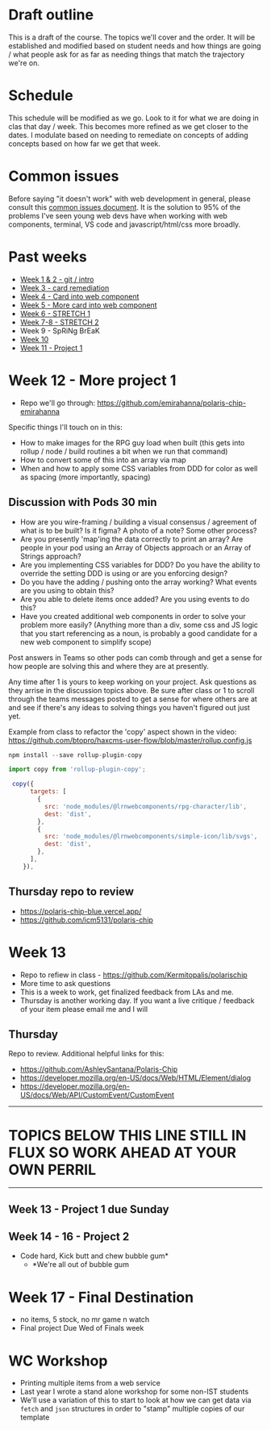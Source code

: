 # Draft outline
This is a draft of the course. The topics we'll cover and the order. It will be established and modified based on student needs and how things are going / what people ask for as far as needing things that match the trajectory we're on.

# Schedule
This schedule will be modified as we go. Look to it for what we are doing in clas that day / week. This becomes more refined as we get closer to the dates. I modulate based on needing to remediate on concepts of adding concepts based on how far we get that week.

# Common issues
Before saying "it doesn't work" with web development in general, please consult this [common issues document](common-issues.md). It is the solution to 95% of the problems I've seen young web devs have when working with web components, terminal, VS code and javascript/html/css more broadly.

# Past weeks
- [Week 1 & 2 - git / intro](sp24/week1-2.md)
- [Week 3 - card remediation](sp24/week3.md)
- [Week 4 - Card into web component](sp24/week4.md)
- [Week 5 - More card into web component](sp24/week5.md)
- [Week 6 - STRETCH 1](sp24/week6.md)
- [Week 7-8 - STRETCH 2](sp24/week7-8.md)
- Week 9 - SpRiNg BrEaK
- [Week 10](sp24/week10.md)
- [Week 11 - Project 1](sp24/week11.md)

# Week 12 - More project 1
- Repo we'll go through: https://github.com/emirahanna/polaris-chip-emirahanna

Specific things I'll touch on in this:
- How to make images for the RPG guy load when built (this gets into rollup / node / build routines a bit when we run that command)
- How to convert some of this into an array via map
- When and how to apply some CSS variables from DDD for color as well as spacing (more importantly, spacing)

## Discussion with Pods 30 min
- How are you wire-framing / building a visual consensus / agreement of what is to be built? Is it figma? A photo of a note? Some other process?
- Are you presently 'map'ing the data correctly to print an array? Are people in your pod using an Array of Objects approach or an Array of Strings approach?
- Are you implementing CSS variables for DDD? Do you have the ability to override the setting DDD is using or are you enforcing design?
- Do you have the adding / pushing onto the array working? What events are you using to obtain this?
- Are you able to delete items once added? Are you using events to do this?
- Have you created additional web components in order to solve your problem more easily? (Anything more than a div, some css and JS logic that you start referencing as a noun, is probably a good candidate for a new web component to simplify scope)

Post answers in Teams so other pods can comb through and get a sense for how people are solving this and where they are at presently.

Any time after 1 is yours to keep working on your project. Ask questions as they arrise in the discussion topics above. Be sure after class or 1 to scroll through the teams messages posted to get a sense for where others are at and see if there's any ideas to solving things you haven't figured out just yet.

Example from class to refactor the 'copy' aspect shown in the video: https://github.com/btopro/haxcms-user-flow/blob/master/rollup.config.js

```js
npm install --save rollup-plugin-copy

import copy from 'rollup-plugin-copy';

 copy({
      targets: [
        {
          src: 'node_modules/@lrnwebcomponents/rpg-character/lib',
          dest: 'dist',
        },
        {
          src: 'node_modules/@lrnwebcomponents/simple-icon/lib/svgs',
          dest: 'dist',
        },
      ],
    }),

```

## Thursday repo to review
- https://polaris-chip-blue.vercel.app/
- https://github.com/icm5131/polaris-chip

# Week 13
- Repo to refiew in class - https://github.com/Kermitopalis/polarischip
- More time to ask questions
- This is a week to work, get finalized feedback from LAs and me.
- Thursday is another working day. If you want a live critique / feedback of your item please email me and I will

## Thursday
Repo to review. Additional helpful links for this:
- https://github.com/AshleySantana/Polaris-Chip
- https://developer.mozilla.org/en-US/docs/Web/HTML/Element/dialog
- https://developer.mozilla.org/en-US/docs/Web/API/CustomEvent/CustomEvent

---

# TOPICS BELOW THIS LINE STILL IN FLUX SO WORK AHEAD AT YOUR OWN PERRIL

---

## Week 13 - Project 1 due Sunday


## Week 14 - 16 - Project 2
- Code hard, Kick butt and chew bubble gum*
  - *We're all out of bubble gum

# Week 17 - Final Destination
- no items, 5 stock, no mr game n watch
- Final project Due Wed of Finals week

# WC Workshop
- Printing multiple items from a web service
- Last year I wrote a stand alone workshop for some non-IST students
- We'll use a variation of this to start to look at how we can get data via `fetch` and `json` structures in order to "stamp" multiple copies of our template
